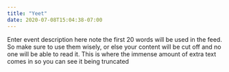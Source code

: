 ```yaml
---
title: "Yeet"
date: 2020-07-08T15:04:38-07:00
---
```


Enter event description here note the first 20 words will be used in the feed. So make sure to use them wisely, or else your content will be cut off and no one will be able to read it. This is where the immense amount of extra text comes in so you can see it being truncated